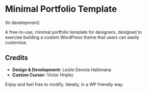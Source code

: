 # Minimal Portfolio Template  
(In development)

A free-to-use, minimal portfolio template for designers, designed to exercise building a custom WordPress theme that users can easily customize. 

## Credits  
- **Design & Development:** Leslie Devota Habimana 
- **Custom Cursor:** Victor Hripko

Enjoy and feel free to modify. Ideally, in a WP friendly way.
